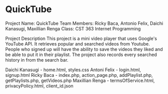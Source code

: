 # QuickTube
Project Name: QuickTube 
Team Members: Ricky Baca, Antonio Felix, Daichi Kanasugi, Maxillian Renga 
Class: CST 363 Internet Programming 

Project Description
This project is a mini video player that uses Google's YouTube API. It retrieves popular and searched videos
from Youtube. People who signed up will have the ability to save the videos they liked and be able to put it in their playlist.
The project also records every searched history in from the search bar. 

Daichi Kanasugi - home.html, styles.css 
Antoni Felix - login.html, signup.html 
Ricky Baca - index.php, action_page.php, addPlaylist.php, getPlaylists.php, getVideos.php 
Maxillian Renga - termsOfService.html, privacyPolicy.html, client_id.json <br>


